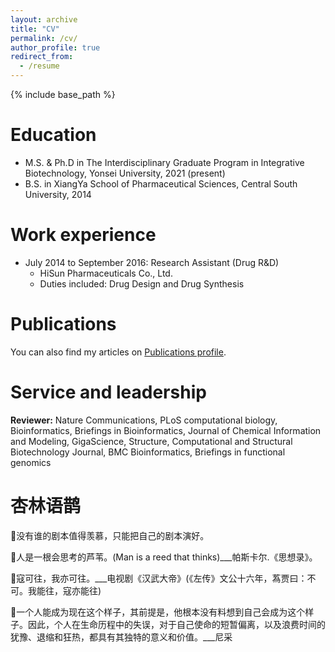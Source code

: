 ```yaml
---
layout: archive
title: "CV"
permalink: /cv/
author_profile: true
redirect_from:
  - /resume
---
```


{% include base_path %}

Education
======
*  M.S. & Ph.D in The Interdisciplinary Graduate Program in Integrative Biotechnology, Yonsei University, 2021 (present)
* B.S. in XiangYa School of Pharmaceutical Sciences, Central South University, 2014

Work experience
======



* July 2014 to September 2016: Research Assistant (Drug R&D)
  * HiSun Pharmaceuticals Co., Ltd.	
  * Duties included: Drug Design and Drug Synthesis


Publications
======
You can also find my articles on <a href="https://jianmin2drugai.github.io/publications/">Publications profile</a>.



Service and leadership
======

**Reviewer:** Nature Communications, PLoS computational biology, Bioinformatics, Briefings in Bioinformatics, Journal of Chemical Information and Modeling, GigaScience, Structure, Computational and Structural Biotechnology Journal, BMC Bioinformatics, Briefings in functional genomics





杏林语鹊
======


&#x1F331;没有谁的剧本值得羡慕，只能把自己的剧本演好。  

&#x1F331;人是一根会思考的芦苇。(Man is a reed that thinks)___帕斯卡尔.《思想录》。  

&#x1F331;寇可往，我亦可往。___电视剧《汉武大帝》(《左传》文公十六年，蒍贾曰：不可。我能往，寇亦能往)  

&#x1F331;一个人能成为现在这个样子，其前提是，他根本没有料想到自己会成为这个样子。因此，个人在生命历程中的失误，对于自己使命的短暂偏离，以及浪费时间的犹豫、退缩和狂热，都具有其独特的意义和价值。___尼采


